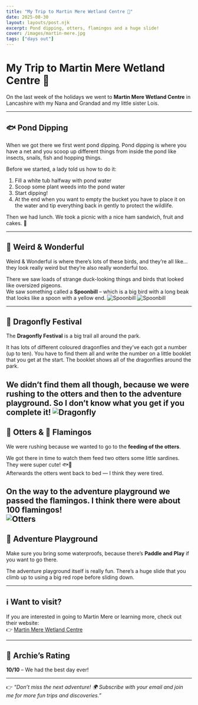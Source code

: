 ```yaml
---
title: "My Trip to Martin Mere Wetland Centre 🦦"
date: 2025-08-30
layout: layouts/post.njk
excerpt: Pond dipping, otters, flamingos and a huge slide!
cover: /images/martin-mere.jpg
tags: ["days out"]
---
```


# My Trip to Martin Mere Wetland Centre 🦦

On the last week of the holidays we went to **Martin Mere Wetland Centre** in Lancashire with my Nana and Grandad and my little sister Lois.

---

## 🐟 Pond Dipping
When we got there we first went pond dipping. Pond dipping is where you have a net and you scoop up different things from inside the pond like insects, snails, fish and hopping things.  

Before we started, a lady told us how to do it:
1. Fill a white tub halfway with pond water  
2. Scoop some plant weeds into the pond water  
3. Start dipping!  
4. At the end when you want to empty the bucket you have to place it on the water and tip everything back in gently to protect the wildlife.  

Then we had lunch. We took a picnic with a nice ham sandwich, fruit and cakes. 🍰

---

## 🦤 Weird & Wonderful
Weird & Wonderful is where there’s lots of these birds, and they’re all like… they look really weird but they’re also really wonderful too.  

There we saw loads of strange duck-looking things and birds that looked like oversized pigeons.  
We saw something called a **Spoonbill** – which is a big bird with a long beak that looks like a spoon with a yellow end.
![Spoonbill](/images/Martin-Mere-3) ![Spoonbill](/images/martin-mere-4.png)

---

## 🐲 Dragonfly Festival
The **Dragonfly Festival** is a big trail all around the park.  

It has lots of different coloured dragonflies and they’ve each got a number (up to ten). You have to find them all and write the number on a little booklet that you get at the start. The booklet shows all of the dragonflies around the park.  

We didn’t find them all though, because we were rushing to the otters and then to the adventure playground. So I don’t know what you get if you complete it!
![Dragonfly](/images/martin-mere-2.png)
---

## 🦦 Otters & 🦩 Flamingos
We were rushing because we wanted to go to the **feeding of the otters**.  

We got there in time to watch them feed two otters some little sardines. They were super cute! 🐟🦦  
Afterwards the otters went back to bed — I think they were tired.  

On the way to the adventure playground we passed the flamingos. I think there were about **100 flamingos**!  
![Otters](/images/martin-mere-1.jpg)
---

## 🛝 Adventure Playground
Make sure you bring some waterproofs, because there’s **Paddle and Play** if you want to go there.  

The adventure playground itself is really fun. There’s a huge slide that you climb up to using a big red rope before sliding down.  

---

## ℹ️ Want to visit?
If you are interested in going to Martin Mere or learning more, check out their website:  
👉 [Martin Mere Wetland Centre](https://www.wwt.org.uk/wetland-centres/martin-mere)

---

## 🏅 Archie’s Rating
**10/10** – We had the best day ever!

---

👉 *“Don’t miss the next adventure! 🌍 Subscribe with your email and join me for more fun trips and discoveries.”*
